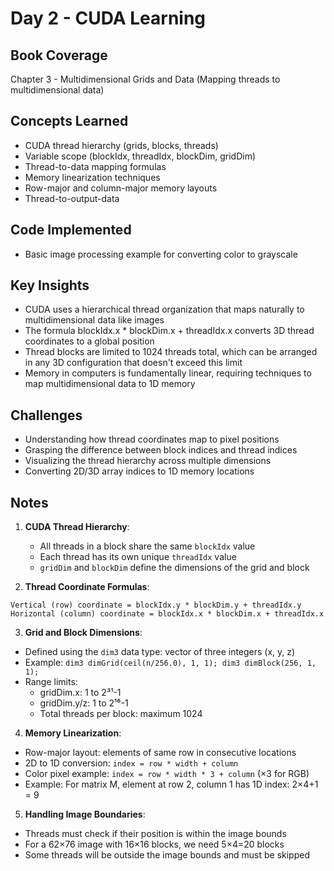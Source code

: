 # Day 2 - CUDA Learning

## Book Coverage
Chapter 3 - Multidimensional Grids and Data (Mapping threads to multidimensional data)

## Concepts Learned
- CUDA thread hierarchy (grids, blocks, threads)
- Variable scope (blockIdx, threadIdx, blockDim, gridDim)
- Thread-to-data mapping formulas
- Memory linearization techniques
- Row-major and column-major memory layouts
- Thread-to-output-data

## Code Implemented
- Basic image processing example for converting color to grayscale

## Key Insights
- CUDA uses a hierarchical thread organization that maps naturally to multidimensional data like images
- The formula blockIdx.x * blockDim.x + threadIdx.x converts 3D thread coordinates to a global position
- Thread blocks are limited to 1024 threads total, which can be arranged in any 3D configuration that doesn't exceed this limit
- Memory in computers is fundamentally linear, requiring techniques to map multidimensional data to 1D memory

## Challenges
- Understanding how thread coordinates map to pixel positions
- Grasping the difference between block indices and thread indices
- Visualizing the thread hierarchy across multiple dimensions
- Converting 2D/3D array indices to 1D memory locations

## Notes
1. **CUDA Thread Hierarchy**:
   - All threads in a block share the same `blockIdx` value
   - Each thread has its own unique `threadIdx` value
   - `gridDim` and `blockDim` define the dimensions of the grid and block

2. **Thread Coordinate Formulas**:
```
Vertical (row) coordinate = blockIdx.y * blockDim.y + threadIdx.y
Horizontal (column) coordinate = blockIdx.x * blockDim.x + threadIdx.x
```

3. **Grid and Block Dimensions**:
- Defined using the `dim3` data type: vector of three integers (x, y, z)
- Example: `dim3 dimGrid(ceil(n/256.0), 1, 1); dim3 dimBlock(256, 1, 1);`
- Range limits: 
  - gridDim.x: 1 to 2³¹-1
  - gridDim.y/z: 1 to 2¹⁶-1
  - Total threads per block: maximum 1024

4. **Memory Linearization**:
- Row-major layout: elements of same row in consecutive locations
- 2D to 1D conversion: `index = row * width + column`
- Color pixel example: `index = row * width * 3 + column` (×3 for RGB)
- Example: For matrix M, element at row 2, column 1 has 1D index: 2×4+1 = 9

5. **Handling Image Boundaries**:
- Threads must check if their position is within the image bounds
- For a 62×76 image with 16×16 blocks, we need 5×4=20 blocks
- Some threads will be outside the image bounds and must be skipped

